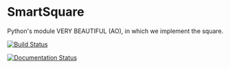 # SmartSquare
Python's module VERY BEAUTIFUL (AO), in which we implement the square.

[![Build Status](https://travis-ci.org/martinamoglioni/smartsquare.svg?branch=master)](https://travis-ci.org/martinamoglioni/smartsquare)

[![Documentation Status](https://readthedocs.org/projects/smartsquare-mm/badge/?version=latest)](https://smartsquare-mm.readthedocs.io/en/latest/?badge=latest)
